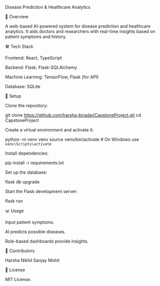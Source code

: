 Disease Prediction & Healthcare Analytics

📌 Overview

A web-based AI-powered system for disease prediction and healthcare analytics. It aids doctors and researchers with real-time insights based on patient symptoms and history.

🛠 Tech Stack

Frontend: React, TypeScript

Backend: Flask, Flask-SQLAlchemy

Machine Learning: TensorFlow, Flask (for API)

Database: SQLite



🚀 Setup

Clone the repository:

git clone https://github.com/harsha-biradar/CapstoneProject.git
cd CapstoneProject

Create a virtual environment and activate it:

python -m venv venv
source venv/bin/activate  # On Windows use `venv\Scripts\activate`

Install dependencies:

pip install -r requirements.txt

Set up the database:

flask db upgrade

Start the Flask development server:

flask run

📊 Usage

Input patient symptoms.

AI predicts possible diseases.

Role-based dashboards provide insights.

👥 Contributors

Harsha 
Nikhil
Sanjay
Mohit

📜 License

MIT License.

